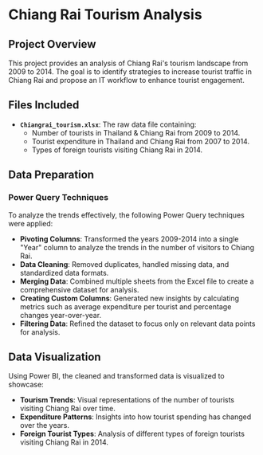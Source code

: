# Chiang Rai Tourism Analysis

## Project Overview

This project provides an analysis of Chiang Rai's tourism landscape from 2009 to 2014. The goal is to identify strategies to increase tourist traffic in Chiang Rai and propose an IT workflow to enhance tourist engagement.

## Files Included

- **`Chiangrai_tourism.xlsx`**: The raw data file containing:
  - Number of tourists in Thailand & Chiang Rai from 2009 to 2014.
  - Tourist expenditure in Thailand and Chiang Rai from 2007 to 2014.
  - Types of foreign tourists visiting Chiang Rai in 2014.

## Data Preparation

### Power Query Techniques

To analyze the trends effectively, the following Power Query techniques were applied:

- **Pivoting Columns**: Transformed the years 2009-2014 into a single "Year" column to analyze the trends in the number of visitors to Chiang Rai.
- **Data Cleaning**: Removed duplicates, handled missing data, and standardized data formats.
- **Merging Data**: Combined multiple sheets from the Excel file to create a comprehensive dataset for analysis.
- **Creating Custom Columns**: Generated new insights by calculating metrics such as average expenditure per tourist and percentage changes year-over-year.
- **Filtering Data**: Refined the dataset to focus only on relevant data points for analysis.

## Data Visualization

Using Power BI, the cleaned and transformed data is visualized to showcase:

- **Tourism Trends**: Visual representations of the number of tourists visiting Chiang Rai over time.
- **Expenditure Patterns**: Insights into how tourist spending has changed over the years.
- **Foreign Tourist Types**: Analysis of different types of foreign tourists visiting Chiang Rai in 2014.

